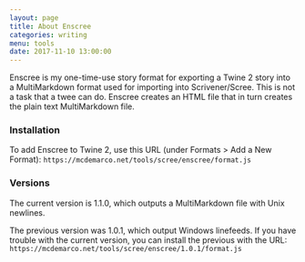 ```yaml
---
layout: page
title: About Enscree
categories: writing
menu: tools
date: 2017-11-10 13:00:00
---
```

Enscree is my one-time-use story format for exporting a Twine 2 story into a MultiMarkdown format used for importing into Scrivener/Scree.  This is not a task that a twee can do.  Enscree creates an HTML file that in turn creates the plain text MultiMarkdown file.

### Installation

To add Enscree to Twine 2, use this URL (under Formats > Add a New Format): `https://mcdemarco.net/tools/scree/enscree/format.js`   

### Versions

The current version is 1.1.0, which outputs a MultiMarkdown file with Unix newlines.

The previous version was 1.0.1, which output Windows linefeeds.  If you have trouble with the current version, you can install the previous with the URL: `https://mcdemarco.net/tools/scree/enscree/1.0.1/format.js`   
